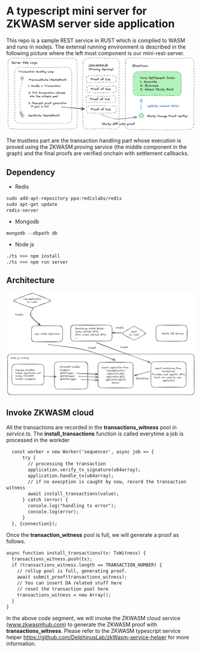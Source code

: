 # A typescript mini server for ZKWASM server side application

This repo is a sample REST service in RUST which is compiled to WASM and runs in nodejs. The external running environment is described in the following picture where the left most component is our mini-rest-server.
![alt text](./images/mini-rest-service-rollup.png)

The trustless part are the transaction handling part whose execution is proved using the ZKWASM proving service (the middle component in the graph) and the final proofs are verified onchain with settlement callbacks.

## Dependency

- Redis
```
sudo add-apt-repository ppa:redislabs/redis
sudo apt-get update
redis-server
```

- Mongodb
```
mongodb --dbpath db
```

- Node js
```
./ts >>> npm install
./ts >>> npm run server
```

## Architecture
![alt text](./images/zkwasm-ts-service.png)

## Invoke ZKWASM cloud
All the transactions are recorded in the **transactions_witness** pool in *service.ts*. The **install_transactions** function is called everytime a job is processed in the workder
```
  const worker = new Worker('sequencer', async job => {
      try {
        // processing the transaction
        application.verify_tx_signature(u64array);
        application.handle_tx(u64array);
        // if no execption is caught by now, record the transaction witness
        await install_transactions(value); 
      } catch (error) {
        console.log("handling tx error");
        console.log(error);
      }
  }, {connection});
```

Once the **transaction_witness** pool is full, we will generate a proof as follows.
```
async function install_transactions(tx: TxWitness) {
  transactions_witness.push(tx);
  if (transactions_witness.length == TRANSACTION_NUMBER) {
    // rollup pool is full, generating proof.
    await submit_proof(transactions_witness); 
    // You can insert DA related stuff here
    // reset the transaction pool here
    transactions_witness = new Array(); 
  }
}
```

In the above code segment, we will invoke the ZKWASM cloud service (www.zkwasmhub.com) to generate the ZKWASM proof with **transactions_witness**. Please refer to the ZKWASM typescript service helper https://github.com/DelphinusLab/zkWasm-service-helper for more information.

